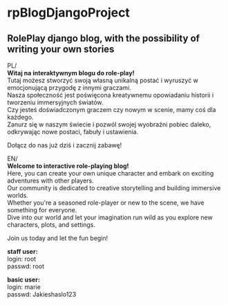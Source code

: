 # rpBlogDjangoProject
## RolePlay django blog, with the possibility of writing your own stories

PL/  
**Witaj na interaktywnym blogu do role-play!**  
Tutaj możesz stworzyć swoją własną unikalną postać i wyruszyć w emocjonującą przygodę z innymi graczami.  
Nasza społeczność jest poświęcona kreatywnemu opowiadaniu historii i tworzeniu immersyjnych światów.  
Czy jesteś doświadczonym graczem czy nowym w scenie, mamy coś dla każdego.  
Zanurz się w naszym świecie i pozwól swojej wyobraźni pobiec daleko, odkrywając nowe postaci, fabuły i ustawienia.  
  
Dołącz do nas już dziś i zacznij zabawę!  
  
  
  
EN/  
**Welcome to interactive role-playing blog!**  
Here, you can create your own unique character and embark on exciting adventures with other players.  
Our community is dedicated to creative storytelling and building immersive worlds.  
Whether you're a seasoned role-player or new to the scene, we have something for everyone.  
Dive into our world and let your imagination run wild as you explore new characters, plots, and settings.  
  
Join us today and let the fun begin!  



**staff user:**  
login: root  
passwd: root  

**basic user:**  
login: marie  
passwd: Jakieshaslo123  

